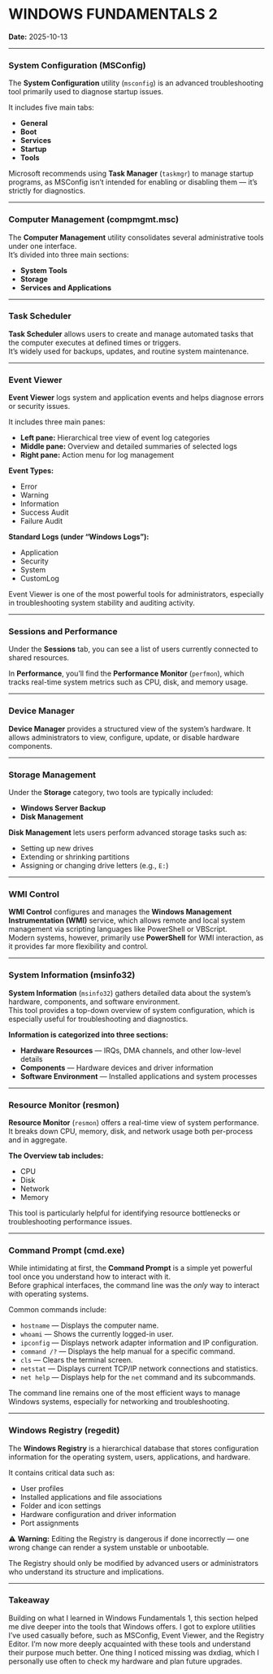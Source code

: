 # WINDOWS FUNDAMENTALS 2  
**Date:** 2025-10-13  

---

### System Configuration (MSConfig)  

The **System Configuration** utility (`msconfig`) is an advanced troubleshooting tool primarily used to diagnose startup issues.  

It includes five main tabs:  
- **General**  
- **Boot**  
- **Services**  
- **Startup**  
- **Tools**  

Microsoft recommends using **Task Manager** (`taskmgr`) to manage startup programs, as MSConfig isn’t intended for enabling or disabling them — it’s strictly for diagnostics.  

---

### Computer Management (compmgmt.msc)  

The **Computer Management** utility consolidates several administrative tools under one interface.  
It’s divided into three main sections:  
- **System Tools**  
- **Storage**  
- **Services and Applications**  

---

### Task Scheduler  

**Task Scheduler** allows users to create and manage automated tasks that the computer executes at defined times or triggers.  
It’s widely used for backups, updates, and routine system maintenance.  

---

### Event Viewer  

**Event Viewer** logs system and application events and helps diagnose errors or security issues.  

It includes three main panes:  
- **Left pane:** Hierarchical tree view of event log categories  
- **Middle pane:** Overview and detailed summaries of selected logs  
- **Right pane:** Action menu for log management  

**Event Types:**  
- Error  
- Warning  
- Information  
- Success Audit  
- Failure Audit  

**Standard Logs (under “Windows Logs”):**  
- Application  
- Security  
- System  
- CustomLog  

Event Viewer is one of the most powerful tools for administrators, especially in troubleshooting system stability and auditing activity.  

---

### Sessions and Performance  

Under the **Sessions** tab, you can see a list of users currently connected to shared resources.  

In **Performance**, you’ll find the **Performance Monitor** (`perfmon`), which tracks real-time system metrics such as CPU, disk, and memory usage.  

---

### Device Manager  

**Device Manager** provides a structured view of the system’s hardware. It allows administrators to view, configure, update, or disable hardware components.  

---

### Storage Management  

Under the **Storage** category, two tools are typically included:  
- **Windows Server Backup**  
- **Disk Management**  

**Disk Management** lets users perform advanced storage tasks such as:  
- Setting up new drives  
- Extending or shrinking partitions  
- Assigning or changing drive letters (e.g., `E:`)  

---

### WMI Control  

**WMI Control** configures and manages the **Windows Management Instrumentation (WMI)** service, which allows remote and local system management via scripting languages like PowerShell or VBScript.  
Modern systems, however, primarily use **PowerShell** for WMI interaction, as it provides far more flexibility and control.  

---

### System Information (msinfo32)  

**System Information** (`msinfo32`) gathers detailed data about the system’s hardware, components, and software environment.  
This tool provides a top-down overview of system configuration, which is especially useful for troubleshooting and diagnostics.  

**Information is categorized into three sections:**  
- **Hardware Resources** — IRQs, DMA channels, and other low-level details  
- **Components** — Hardware devices and driver information  
- **Software Environment** — Installed applications and system processes  

---

### Resource Monitor (resmon)  

**Resource Monitor** (`resmon`) offers a real-time view of system performance.  
It breaks down CPU, memory, disk, and network usage both per-process and in aggregate.  

**The Overview tab includes:**  
- CPU  
- Disk  
- Network  
- Memory  

This tool is particularly helpful for identifying resource bottlenecks or troubleshooting performance issues.  

---

### Command Prompt (cmd.exe)  

While intimidating at first, the **Command Prompt** is a simple yet powerful tool once you understand how to interact with it.  
Before graphical interfaces, the command line was the *only* way to interact with operating systems.  

Common commands include:  
- `hostname` — Displays the computer name.  
- `whoami` — Shows the currently logged-in user.  
- `ipconfig` — Displays network adapter information and IP configuration.  
- `command /?` — Displays the help manual for a specific command.  
- `cls` — Clears the terminal screen.  
- `netstat` — Displays current TCP/IP network connections and statistics.  
- `net help` — Displays help for the `net` command and its subcommands.  

The command line remains one of the most efficient ways to manage Windows systems, especially for networking and troubleshooting.  

---

### Windows Registry (regedit)  

The **Windows Registry** is a hierarchical database that stores configuration information for the operating system, users, applications, and hardware.  

It contains critical data such as:  
- User profiles  
- Installed applications and file associations  
- Folder and icon settings  
- Hardware configuration and driver information  
- Port assignments  

⚠️ **Warning:** Editing the Registry is dangerous if done incorrectly — one wrong change can render a system unstable or unbootable.  

The Registry should only be modified by advanced users or administrators who understand its structure and implications.  

---

### Takeaway  

Building on what I learned in Windows Fundamentals 1, this section helped me dive deeper into the tools that Windows offers. I got to explore utilities I’ve used casually before, such as MSConfig, Event Viewer, and the Registry Editor. I’m now more deeply acquainted with these tools and understand their purpose much better. One thing I noticed missing was dxdiag, which I personally use often to check my hardware and plan future upgrades.